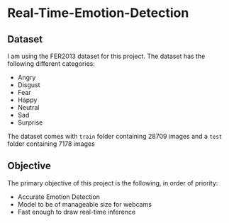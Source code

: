 # Real-Time-Emotion-Detection

## Dataset

I am using the FER2013 dataset for this project. The dataset has the following different categories:

 - Angry
 - Disgust
 - Fear
 - Happy
 - Neutral
 - Sad
 - Surprise

The dataset comes with `train` folder containing 28709 images and a `test` folder containing 7178 images

## Objective

The primary objective of this project is the following, in order of priority:

 - Accurate Emotion Detection
 - Model to be of manageable size for webcams
 - Fast enough to draw real-time inference

